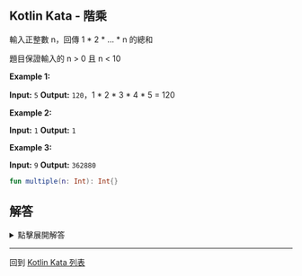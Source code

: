 ## Kotlin Kata - 階乘

輸入正整數 n，回傳 1 * 2 * ... * n 的總和

題目保證輸入的 n > 0 且 n < 10 

**Example 1:**

**Input:** `5`
**Output:** `120`，1 * 2 * 3 * 4 * 5 = 120

**Example 2:**

**Input:** `1`
**Output:** `1`

**Example 3:**

**Input:** `9`
**Output:** `362880`

```kotlin
fun multiple(n: Int): Int{}
```

## 解答

<details>
  <summary>點擊展開解答</summary>
第一時間的想法，可以用迴圈來解決

```kotlin
fun multiple(n: Int): Int {
    var sum = 0
    for (i in 1..n) {
        sum *= i
    }
    return sum
}
```

如果對函數式編程的思維熟悉

我們可以用 `reduce()` 的想法

來架構這段邏輯

```kotlin
fun multiple(n: Int) = (1..n)
    .reduce { ans, element -> ans * element }
```
</details>

------

回到 [Kotlin Kata 列表](index.md)

